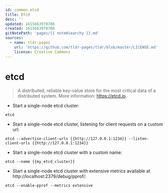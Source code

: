```yaml
---
id: common.etcd
title: Etcd
desc: ''
updated: 1615663978708
created: 1615663978708
gitNotePath: 'pages/{{ noteHiearchy }}.md'
sources:
  - name: tldr-pages
    url: 'https://github.com/tldr-pages/tldr/blob/master/LICENSE.md'
    license: Creative Commons
---
```

# etcd

> A distributed, reliable key-value store for the most critical data of a distributed system.
> More information: <https://etcd.io>.

- Start a single-node etcd cluster:

`etcd`

- Start a single-node etcd cluster, listening for client requests on a custom url:

`etcd --advertise-client-urls {{http://127.0.0.1:1234}} --listen-client-urls {{http://127.0.0.1:1234}}`

- Start a single-node etcd cluster with a custom name:

`etcd --name {{my_etcd_cluster}}`

- Start a single-node etcd cluster with extensive metrics available at http&#x3A;//localhost:2379/debug/pprof/:

`etcd --enable-pprof --metrics extensive`

